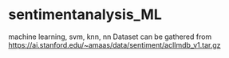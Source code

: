 # sentimentanalysis_ML
machine learning, svm, knn, nn
Dataset can be gathered from https://ai.stanford.edu/~amaas/data/sentiment/aclImdb_v1.tar.gz
